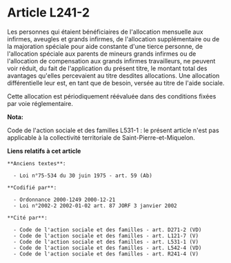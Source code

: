 # Article L241-2

Les personnes qui étaient bénéficiaires de l'allocation mensuelle aux infirmes, aveugles et grands infirmes, de l'allocation
supplémentaire ou de la majoration spéciale pour aide constante d'une tierce personne, de l'allocation spéciale aux parents
de mineurs grands infirmes ou de l'allocation de compensation aux grands infirmes travailleurs, ne peuvent voir réduit, du
fait de l'application du présent titre, le montant total des avantages qu'elles percevaient au titre desdites allocations.
Une allocation différentielle leur est, en tant que de besoin, versée au titre de l'aide sociale.

Cette allocation est périodiquement réévaluée dans des conditions fixées par voie réglementaire.

**Nota:**

Code de l'action sociale et des familles L531-1 : le présent article n'est pas applicable à la collectivité territoriale de
Saint-Pierre-et-Miquelon.

**Liens relatifs à cet article**

	**Anciens textes**:

	  - Loi n°75-534 du 30 juin 1975 - art. 59 (Ab)

	**Codifié par**:

	  - Ordonnance 2000-1249 2000-12-21
	  - Loi n°2002-2 2002-01-02 art. 87 JORF 3 janvier 2002

	**Cité par**:

	  - Code de l'action sociale et des familles - art. D271-2 (VD)
	  - Code de l'action sociale et des familles - art. L121-7 (V)
	  - Code de l'action sociale et des familles - art. L531-1 (V)
	  - Code de l'action sociale et des familles - art. L542-4 (VD)
	  - Code de l'action sociale et des familles - art. R241-4 (V)
